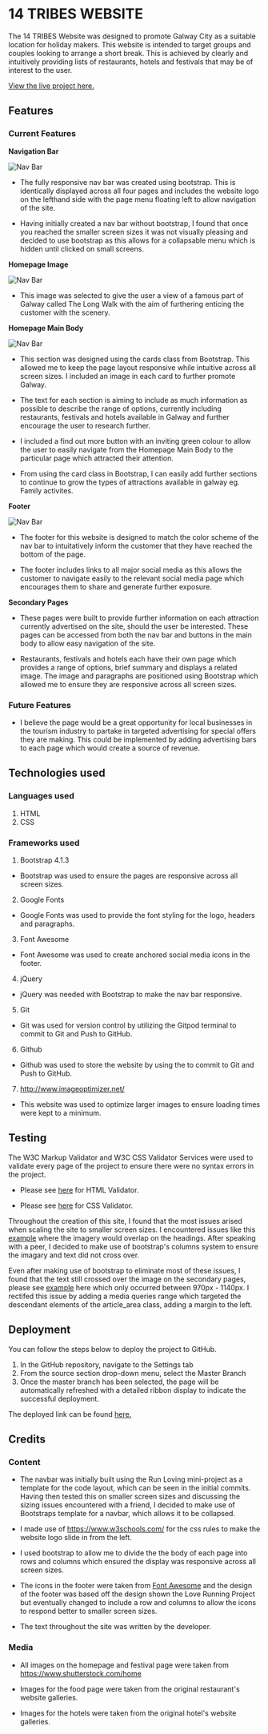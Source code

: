 # 14 TRIBES WEBSITE

The 14 TRIBES Website was designed to promote Galway City as a suitable location for holiday makers. This website is intended to target groups and couples looking to arrange a short break. This is achieved by clearly and intuitively providing lists of restaurants, hotels and festivals that may be of interest to the user. 

[View the live project here.](https://gwgjnr.github.io/Fourteen_Tribes/hotels.html)

## Features

### Current Features

**Navigation Bar**

![Nav Bar](assets/images/ms1_navbar.PNG)

- The fully responsive nav bar was created using bootstrap. This is identically displayed across all four pages and includes the website logo on the lefthand side with the page menu floating left to allow navigation of the site. 

- Having initially created a nav bar without bootstrap, I found that once you reached the smaller screen sizes it was not visually pleasing and decided to use bootstrap as this allows for a collapsable menu which is hidden until clicked on small screens.

**Homepage Image**

![Nav Bar](assets/images/ms1_main_body.PNG)

- This image was selected to give the user a view of a famous part of Galway called The Long Walk with the aim of furthering enticing the customer with the scenery.

**Homepage Main Body**

![Nav Bar](assets/images/ms1_homepagecentre.PNG)

- This section was designed using the cards class from Bootstrap. This allowed me to keep the page layout responsive while intuitive across all screen sizes. I included an image in each card to further promote Galway.

- The text for each section is aiming to include as much information as possible to describe the range of options, currently including restaurants, festivals and hotels available in Galway and further encourage the user to research further.

- I included a find out more button with an inviting green colour to allow the user to easily navigate from the Homepage Main Body to the particular page which attracted their attention.

- From using the card class in Bootstrap, I can easily add further sections to continue to grow the types of attractions available in galway eg. Family activites.

**Footer**

![Nav Bar](assets/images/ms1_footer.PNG)

- The footer for this website is designed to match the color scheme of the nav bar to intuitatively inform the customer that they have reached the bottom of the page.

- The footer includes links to all major social media as this allows the customer to navigate easily to the relevant social media page which encourages them to share and generate further exposure.

**Secondary Pages**

- These pages were built to provide further information on each attraction currently advertised on the site, should the user be interested. These pages can be accessed from both the nav bar and buttons in the main body to allow easy navigation of the site. 

- Restaurants, festivals and hotels each have their own page which provides a range of options, brief summary and displays a related image. The image and paragraphs are positioned using Bootstrap which allowed me to ensure they are responsive across all screen sizes.

### Future Features

- I believe the page would be a great opportunity for local businesses in the tourism industry to partake in targeted advertising for special offers they are making. This could be implemented by adding advertising bars to each page which would create a source of revenue.

## Technologies used

### Languages used

1. HTML
2. CSS

### Frameworks used

1. Bootstrap 4.1.3
* Bootstrap was used to ensure the pages are responsive across all screen sizes. 

2. Google Fonts
* Google Fonts was used to provide the font styling for the logo, headers and paragraphs.

3. Font Awesome
* Font Awesome was used to create anchored social media icons in the footer. 

4. jQuery
* jQuery was needed with Bootstrap to make the nav bar responsive.

5. Git
* Git was used for version control by utilizing the Gitpod terminal to commit to Git and Push to GitHub.

6. Github
* Github was used to store the website by using the to commit to Git and Push to GitHub.

7. http://www.imageoptimizer.net/
* This website was used to optimize larger images to ensure loading times were kept to a minimum.

## Testing

The W3C Markup Validator and W3C CSS Validator Services were used to validate every page of the project to ensure there were no syntax errors in the project.

- Please see [here](assets/images/htmlcheck.PNG) for HTML Validator.

- Please see [here](assets/images/csscheck.PNG) for CSS Validator.

Throughout the creation of this site, I found that the most issues arised when scaling the site to smaller screen sizes. I encountered issues like this [example](assets/images/ms1_issue1.PNG) where the imagery would overlap on the headings. After speaking with a peer, I decided to make use of bootstrap's columns system to ensure the imagary and text did not cross over.

Even after making use of bootstrap to eliminate most of these issues, I found that the text still crossed over the image on the secondary pages, please see [example](assets/images/ms1_issue2.PNG) here which only occurred between 970px - 1140px. I rectifed this issue by adding a media queries range which targeted the descendant elements of the article_area class, adding a margin to the left.

## Deployment

You can follow the steps below to deploy the project to GitHub.

  1. In the GitHub repository, navigate to the Settings tab 
  2. From the source section drop-down menu, select the Master Branch
  3. Once the master branch has been selected, the page will be automatically refreshed with a detailed ribbon display to indicate the successful deployment. 

The deployed link can be found [here.](https://gwgjnr.github.io/Fourteen_Tribes/hotels.html)

## Credits

### Content

- The navbar was initially built using the Run Loving mini-project as a template for the code layout, which can be seen in the initial commits. Having then tested this on smaller screen sizes and discussing the sizing issues encountered with a friend, I decided to make use of Bootstraps template for a navbar, which allows it to be collapsed.

- I made use of https://www.w3schools.com/ for the css rules to make the website logo slide in from the left. 

- I used bootstrap to allow me to divide the the body of each page into rows and columns which ensured the display was responsive across all screen sizes. 

- The icons in the footer were taken from [Font Awesome](https://fontawesome.com/) and the design of the footer was based off the design shown the Love Running Project but eventually changed to include a row and columns to allow the icons to respond better to smaller screen sizes.

- The text throughout the site was written by the developer.

### Media

- All images on the homepage and festival page were taken from https://www.shutterstock.com/home

- Images for the food page were taken from the original restaurant's website galleries.

- Images for the hotels were taken from the original hotel's website galleries.

